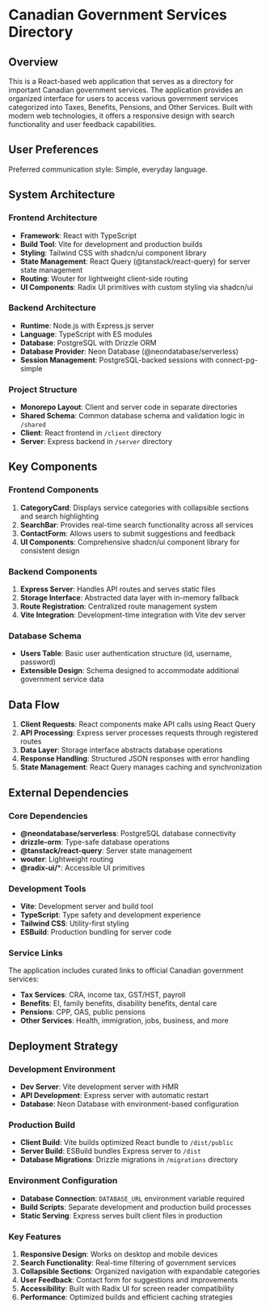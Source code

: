 # Canadian Government Services Directory

## Overview

This is a React-based web application that serves as a directory for important Canadian government services. The application provides an organized interface for users to access various government services categorized into Taxes, Benefits, Pensions, and Other Services. Built with modern web technologies, it offers a responsive design with search functionality and user feedback capabilities.

## User Preferences

Preferred communication style: Simple, everyday language.

## System Architecture

### Frontend Architecture
- **Framework**: React with TypeScript
- **Build Tool**: Vite for development and production builds
- **Styling**: Tailwind CSS with shadcn/ui component library
- **State Management**: React Query (@tanstack/react-query) for server state management
- **Routing**: Wouter for lightweight client-side routing
- **UI Components**: Radix UI primitives with custom styling via shadcn/ui

### Backend Architecture
- **Runtime**: Node.js with Express.js server
- **Language**: TypeScript with ES modules
- **Database**: PostgreSQL with Drizzle ORM
- **Database Provider**: Neon Database (@neondatabase/serverless)
- **Session Management**: PostgreSQL-backed sessions with connect-pg-simple

### Project Structure
- **Monorepo Layout**: Client and server code in separate directories
- **Shared Schema**: Common database schema and validation logic in `/shared`
- **Client**: React frontend in `/client` directory
- **Server**: Express backend in `/server` directory

## Key Components

### Frontend Components
1. **CategoryCard**: Displays service categories with collapsible sections and search highlighting
2. **SearchBar**: Provides real-time search functionality across all services
3. **ContactForm**: Allows users to submit suggestions and feedback
4. **UI Components**: Comprehensive shadcn/ui component library for consistent design

### Backend Components
1. **Express Server**: Handles API routes and serves static files
2. **Storage Interface**: Abstracted data layer with in-memory fallback
3. **Route Registration**: Centralized route management system
4. **Vite Integration**: Development-time integration with Vite dev server

### Database Schema
- **Users Table**: Basic user authentication structure (id, username, password)
- **Extensible Design**: Schema designed to accommodate additional government service data

## Data Flow

1. **Client Requests**: React components make API calls using React Query
2. **API Processing**: Express server processes requests through registered routes
3. **Data Layer**: Storage interface abstracts database operations
4. **Response Handling**: Structured JSON responses with error handling
5. **State Management**: React Query manages caching and synchronization

## External Dependencies

### Core Dependencies
- **@neondatabase/serverless**: PostgreSQL database connectivity
- **drizzle-orm**: Type-safe database operations
- **@tanstack/react-query**: Server state management
- **wouter**: Lightweight routing
- **@radix-ui/***: Accessible UI primitives

### Development Tools
- **Vite**: Development server and build tool
- **TypeScript**: Type safety and development experience
- **Tailwind CSS**: Utility-first styling
- **ESBuild**: Production bundling for server code

### Service Links
The application includes curated links to official Canadian government services:
- **Tax Services**: CRA, income tax, GST/HST, payroll
- **Benefits**: EI, family benefits, disability benefits, dental care
- **Pensions**: CPP, OAS, public pensions
- **Other Services**: Health, immigration, jobs, business, and more

## Deployment Strategy

### Development Environment
- **Dev Server**: Vite development server with HMR
- **API Development**: Express server with automatic restart
- **Database**: Neon Database with environment-based configuration

### Production Build
- **Client Build**: Vite builds optimized React bundle to `/dist/public`
- **Server Build**: ESBuild bundles Express server to `/dist`
- **Database Migrations**: Drizzle migrations in `/migrations` directory

### Environment Configuration
- **Database Connection**: `DATABASE_URL` environment variable required
- **Build Scripts**: Separate development and production build processes
- **Static Serving**: Express serves built client files in production

### Key Features
1. **Responsive Design**: Works on desktop and mobile devices
2. **Search Functionality**: Real-time filtering of government services
3. **Collapsible Sections**: Organized navigation with expandable categories
4. **User Feedback**: Contact form for suggestions and improvements
5. **Accessibility**: Built with Radix UI for screen reader compatibility
6. **Performance**: Optimized builds and efficient caching strategies